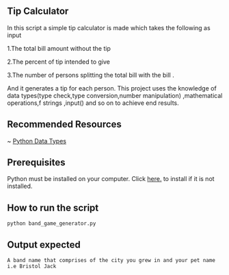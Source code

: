 ##  Tip Calculator

In this script a simple tip calculator is made which takes the following as input

1.The total bill amount without the tip

2.The percent of tip intended to give

3.The number of persons splitting the total bill with the bill .

And it generates a tip for each person.
This project uses the knowledge of data types(type check,type conversion,number manipulation) ,mathematical operations,f strings ,input() and so on to achieve end results.

## Recommended Resources
~ [Python Data Types](https://www.w3schools.com/python/python_datatypes.asp)
## Prerequisites

Python must be installed on your computer. Click [here.](https://www.python.org/downloads/) to install if it is not installed.

## How to run the script

`python band_game_generator.py`

## Output expected

`A band name that comprises of the city you grew in and your pet name i.e Bristol Jack`
